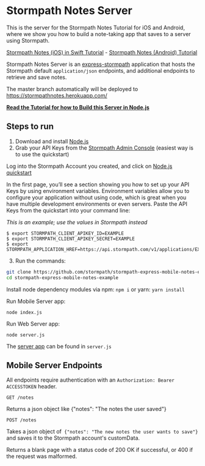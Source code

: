 # Stormpath Notes Server

This is the server for the Stormpath Notes Tutorial for iOS and Android, where we show you how to build a note-taking app that saves to a server using Stormpath.

[Stormpath Notes (iOS) in Swift Tutorial](https://stormpath.com/blog/build-note-taking-app-swift-ios/) - [Stormpath Notes (Android) Tutorial](https://stormpath.com/blog/build-user-authentication-for-android-app/)

Stormpath Notes Server is an [express-stormpath](https://github.com/stormpath/express-stormpath) application that hosts the Stormpath default `application/json` endpoints, and additional endpoints to retrieve and save notes. 

The master branch automatically will be deployed to https://stormpathnotes.herokuapp.com/

**[Read the Tutorial for how to Build this Server in Node.js](https://stormpath.com/blog/tutorial-build-rest-api-mobile-apps-using-node-js)**

## Steps to run

1. Download and install [Node.js](https://nodejs.org/)
2. Grab your API Keys from the [Stormpath Admin Console](https://api.stormpath.com) (easiest way is to use the quickstart)

Log into the Stormpath Account you created, and click on [Node.js quickstart](https://api.stormpath.com/ui2/index.html#/quickstart/none/nodejs/backend/project-type/existing)

In the first page, you’ll see a section showing you how to set up your API Keys by using environment variables. Environment variables allow you to configure your application without using code, which is great when you have multiple development environments or even servers. Paste the API Keys from the quickstart into your command line:

*This is an example; use the values in Stormpath instead*

```
$ export STORMPATH_CLIENT_APIKEY_ID=EXAMPLE
$ export STORMPATH_CLIENT_APIKEY_SECRET=EXAMPLE
$ export STORMPATH_APPLICATION_HREF=https://api.stormpath.com/v1/applications/EXAMPLE
```

3. Run the commands:

```bash
git clone https://github.com/stormpath/stormpath-express-mobile-notes-example.git
cd stormpath-express-mobile-notes-example
```

Install node dependency modules via npm: `npm i` or yarn: `yarn install`

Run Mobile Server app:

`node index.js`

Run Web Server app:

`node server.js`

The [server app](https://stormpath.com/blog/build-nodejs-express-stormpath-app) can be found in `server.js`

## Mobile Server Endpoints

All endpoints require authentication with an `Authorization: Bearer ACCESSTOKEN` header.

`GET /notes`

Returns a json object like {"notes": "The notes the user saved"}

`POST /notes`

Takes a json object of` {"notes": "The new notes the user wants to save"}` and saves it to the Stormpath account's customData.

Returns a blank page with a status code of 200 OK if successful, or 400 if the request was malformed.
